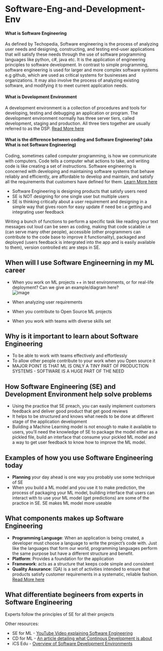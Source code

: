 # Software-Eng-and-Development-Env

#### What is Software Engineering
As defined by Techopedia, Software engineering is the process of analyzing user needs and designing, constructing, and testing end-user applications that will satisfy these needs through the use of software programming languages like python, c#, java etc. It is the application of engineering principles to software development. In contrast to simple programming, software engineering is used for larger and more complex software systems e.g github, which are used as critical systems for businesses and organizations. It may also involve the process of analyzing existing software, and modifying it to meet current application needs.

#### What is Development Environment
A development environment is a collection of procedures and tools for developing, testing and debugging an application or program. The development environment normally has three server tiers, called development, staging and production. All three tiers together are usually referred to as the DSP. [Read More here](https://www.techopedia.com/definition/16376/development-environment#:~:text=A%20development%20environment%20is%20a,referred%20to%20as%20the%20DSP.)

#### What is the difference between coding and Software Engineering? (aka What is not Software Engineering)
Coding, sometimes called computer programming, is how we communicate with computers. Code tells a computer what actions to take, and writing code is like creating a set of instructions. Software engineering is concerned with developing and maintaining software systems that behave reliably and efficiently, are affordable to develop and maintain, and satisfy all the requirements that customers have defined for them. [Learn More here](https://www.tutorialspoint.com/software_engineering/software_engineering_overview.htm)

- Software Engineering is designing products that satisfy users need
- SE is NOT designing for one single user but multiple users
- SE is thinking critically about a user requirement and designing in a simple way that gives room for easy update if need be i.e getting and integrating user feedback

Writing a bunch of functions to perform a specific task like reading your text messages out loud can be seen as coding, making that code scalable i.e (can serve many other people), accessible (other programmers can contribute to the code base to improve it functionality), packaged and deployed (users feedback is intergrated into the app and is easily available to them), version controlled etc are steps in SE.

## When will I use Software Engineerning in my ML career
- When you work on ML projects ++ in test environments, or for real-life deployment?  Can we give an example/diagram here?  
![image](https://user-images.githubusercontent.com/53749394/114845439-0bb96f00-9ddc-11eb-8dc3-e55a8caa5939.png)

- When analyzing user requirements
- When you contribute to Open Source ML projects
- When you work with teams with diverse skills set 

## Why is it important to learn about Software Engineering
- To be able to work with teams effectively and effortlessly
- To allow other people contribute to your work when you Open source it
- MAJOR POINT IS THAT ML IS ONLY A TINY PART OF PRODUCTION SYSTEMS - SOFTWARE IS A HUGE PART OF THE NEED

## How Software Engineering (SE) and Development Environment help solve problems
- Using the practice that SE preach, you can easily implement customers feedback and deliver good product that get good reviews
- It helps to be structured and knows what needs to be done at different stage of the application development
- Building a Machine Learning model is not enough to make it available to users, you'll need the knowledge of SE to package the model either as a pickled file, build an interface that consume your pickled ML model and a way to get user feedback to know how to improve the ML model. 

## Examples of how you use Software Engineering today
- **Planning** your day ahead is one way you probably use some technique of SE
- When you build a ML model and you use it to make prediction, the process of packaging your ML model, building interface that users can interact with to use your ML model (get predictions) are some of the practice in SE. SE makes ML model more useable

## What components makes up Software Engineering
- **Programming Language**: When an application is being created, a developer must choose a language to write the project’s code with. Just like the languages that form our world, programming languages perform the same purpose but have a different structure and benefit.
- **Platform**: Provides a foundation for the application
- **Framework**: acts as a structure that keeps code simple and consistent
- **Quality Assurance**: (QA) is a set of activities intended to ensure that products satisfy customer requirements in a systematic, reliable fashion.
[Read More here](https://swansoftwaresolutions.com/the-basic-components-of-software-development/)

## What differentiate begineers from experts in Software Engineering
Experts follow the principles of SE for all their projects

Other resources:
- SE for ML - [YouTube Video explaining Software Engineering](https://www.youtube.com/watch?v=2JXjtPB-RJw)
- CD for ML - [An article detailing what Continous Development is about](https://martinfowler.com/articles/cd4ml.html)
- iCS Edu - [Overview of Software Development Environments](https://www.ics.uci.edu/~andre/ics228s2006/dartellisonfeilerhabermann.pdf)
